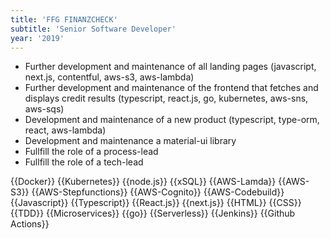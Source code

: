 ```yaml
---
title: 'FFG FINANZCHECK'
subtitle: 'Senior Software Developer'
year: '2019'
---
```


- Further development and maintenance of all landing pages (javascript, next.js, contentful, aws-s3, aws-lambda)
- Further development and maintenance of the frontend that fetches and displays credit results (typescript, react.js, go, kubernetes, aws-sns, aws-sqs)
- Development and maintenance of a new product (typescript, type-orm, react, aws-lambda)
- Development and maintenance a material-ui library
- Fullfill the role of a process-lead
- Fullfill the role of a tech-lead

{{Docker}}
{{Kubernetes}}
{{node.js}}
{{xSQL}}
{{AWS-Lamda}}
{{AWS-S3}}
{{AWS-Stepfunctions}}
{{AWS-Cognito}}
{{AWS-Codebuild}}
{{Javascript}}
{{Typescript}}
{{React.js}}
{{next.js}}
{{HTML}}
{{CSS}}
{{TDD}}
{{Microservices}}
{{go}}
{{Serverless}}
{{Jenkins}}
{{Github Actions}}
